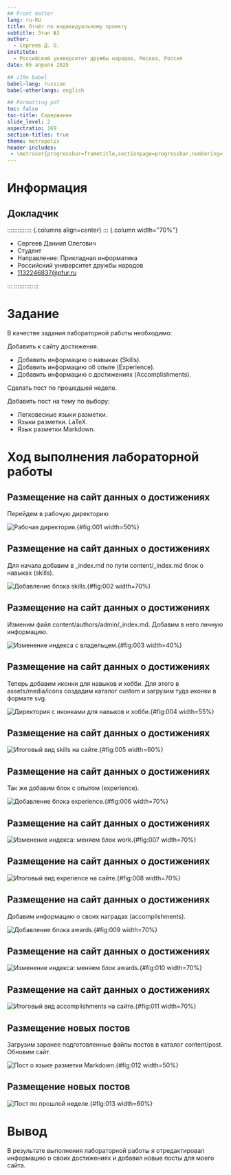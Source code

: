 ```yaml
---
## Front matter
lang: ru-RU
title: Отчёт по индивидуальному проекту
subtitle: Этап №3
author:
  - Сергеев Д. О.
institute:
  - Российский университет дружбы народов, Москва, Россия
date: 05 апреля 2025

## i18n babel
babel-lang: russian
babel-otherlangs: english

## Formatting pdf
toc: false
toc-title: Содержание
slide_level: 2
aspectratio: 169
section-titles: true
theme: metropolis
header-includes:
 - \metroset{progressbar=frametitle,sectionpage=progressbar,numbering=fraction}
---
```


# Информация

## Докладчик

:::::::::::::: {.columns align=center}
::: {.column width="70%"}

  * Сергеев Даниил Олегович
  * Студент
  * Направление: Прикладная информатика
  * Российский университет дружбы народов
  * [1132246837@pfur.ru](mailto:1132246837@pfur.ru)

:::
::::::::::::::

# Задание

В качестве задания лабораторной работы необходимо:

Добавить к сайту достижения.

- Добавить информацию о навыках (Skills).
- Добавить информацию об опыте (Experience).
- Добавить информацию о достижениях (Accomplishments).

Сделать пост по прошедшей неделе.

Добавить пост на тему по выбору:

- Легковесные языки разметки.
- Языки разметки. LaTeX.
- Язык разметки Markdown.

# Ход выполнения лабораторной работы

## Размещение на сайт данных о достижениях

Перейдем в рабочую директорию

![Рабочая директория.](image/1.PNG){#fig:001 width=50%}

## Размещение на сайт данных о достижениях

Для начала добавим в _index.md по пути content/_index.md блок о навыках (skills).

![Добавление блока skills.](image/2.PNG){#fig:002 width=70%}

## Размещение на сайт данных о достижениях

Изменим файл content/authors/admin/_index.md. Добавим в него личную информацию.

![Изменение индекса с владельцем.](image/3.PNG){#fig:003 width=40%}

## Размещение на сайт данных о достижениях

Теперь добавим иконки для навыков и хобби. Для этого в assets/media/icons создадим каталог custom и загрузим туда иконки в формате svg.

![Директория с иконками для навыков и хобби.](image/4.PNG){#fig:004 width=55%}

## Размещение на сайт данных о достижениях

![Итоговый вид skills на сайте.](image/5.PNG){#fig:005 width=60%}

## Размещение на сайт данных о достижениях

Так же добавим блок с опытом (experience).

![Добавление блока experience.](image/6.PNG){#fig:006 width=70%}

## Размещение на сайт данных о достижениях

![Изменение индекса: меняем блок work.](image/7.PNG){#fig:007 width=70%}

## Размещение на сайт данных о достижениях

![Итоговый вид experience на сайте.](image/8.PNG){#fig:008 width=70%}

## Размещение на сайт данных о достижениях

Добавим информацию о своих наградах (accomplishments).

![Добавление блока awards.](image/9.PNG){#fig:009 width=70%}

## Размещение на сайт данных о достижениях

![Изменение индекса: меняем блок awards.](image/10.PNG){#fig:010 width=70%}

## Размещение на сайт данных о достижениях

![Итоговый вид accomplishments на сайте.](image/10.2.PNG){#fig:011 width=70%}

## Размещение новых постов

Загрузим заранее подготовленные файлы постов в каталог content/post. Обновим сайт.

![Пост о языке разметки Markdown.](image/11.PNG){#fig:012 width=50%}

## Размещение новых постов

![Пост по прошлой неделе.](image/12.PNG){#fig:013 width=60%}

# Вывод

В результате выполнения лабораторной работы я отредактировал информацию о своих достижениях и добавил новые посты для моего сайта.
